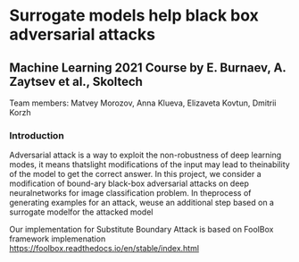 # Surrogate models help black box adversarial attacks
## Machine Learning 2021 Course by E. Burnaev, A. Zaytsev et al., Skoltech

Team members: Matvey Morozov, Anna Klueva, Elizaveta Kovtun, Dmitrii Korzh

### Introduction

Adversarial attack is a way to exploit the non-robustness of deep learning modes, it means thatslight modifications of the input may lead to theinability of the model to get the correct answer. In this project, we consider a modification of bound-ary black-box adversarial attacks on deep neuralnetworks for image classification problem. In theprocess of generating examples for an attack, weuse an additional step based on a surrogate modelfor the attacked model

Our implementation for Substitute Boundary Attack is based on FoolBox framework implemenation https://foolbox.readthedocs.io/en/stable/index.html
